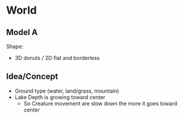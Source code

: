 # World

## Model A

Shape:

- 3D donuts / 2D flat and borderless


## Idea/Concept

- Ground type (water, land/grass, mountain)
- Lake Depth is growing toward center
	- So Creature movement are slow down the more it goes toward center
